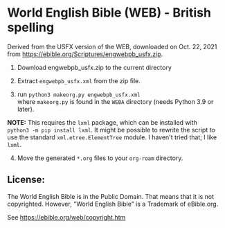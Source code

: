 # World English Bible (WEB) - British spelling

Derived from the USFX version of the WEB, downloaded on Oct. 22, 2021 from
https://ebible.org/Scriptures/engwebpb_usfx.zip.

1. Download engwebpb_usfx.zip to the current directory

2. Extract `engwebpb_usfx.xml` from the zip file.

3. run `python3 makeorg.py engwebpb_usfx.xml`\
where `makeorg.py` is found in the `WEBA` directory (needs Python 3.9 or later).

**NOTE:** This requires the `lxml` package, which can be installed with\
`python3 -m pip install lxml`. It might be possible to rewrite the script to use the standard `xml.etree.ElementTree` module. I haven't tried that; I like `lxml`.

4. Move the generated `*.org` files to your `org-roam` directory.

## License:

The World English Bible is in the Public Domain. That means that it is not copyrighted. However, "World English Bible" is a Trademark of eBible.org.

See https://ebible.org/web/copyright.htm
